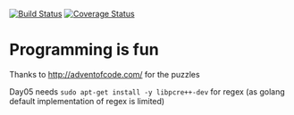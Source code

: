[![Build Status](https://travis-ci.org/MecuSorin/AdventOfCode.svg?branch=master)](https://travis-ci.org/MecuSorin/AdventOfCode) [![Coverage Status](https://coveralls.io/repos/github/MecuSorin/AdventOfCode/badge.svg?branch=master)](https://coveralls.io/github/MecuSorin/AdventOfCode?branch=master) 
 
# Programming is fun


Thanks to http://adventofcode.com/ for the puzzles


Day05 needs `sudo apt-get install -y libpcre++-dev` for regex (as golang default implementation of regex is limited)
